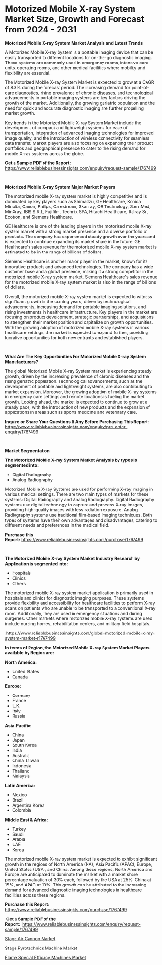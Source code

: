<p><h1>Motorized Mobile X-ray System Market Size, Growth and Forecast from 2024 - 2031</h1></p><p><strong>Motorized Mobile X-ray System Market Analysis and Latest Trends</strong></p>
<p><p>A Motorized Mobile X-ray System is a portable imaging device that can be easily transported to different locations for on-the-go diagnostic imaging. These systems are commonly used in emergency rooms, intensive care units, operating rooms, and other medical facilities where mobility and flexibility are essential.</p><p>The Motorized Mobile X-ray System Market is expected to grow at a CAGR of 8.8% during the forecast period. The increasing demand for point-of-care diagnostics, rising prevalence of chronic diseases, and technological advancements in portable imaging systems are key factors driving the growth of the market. Additionally, the growing geriatric population and the need for quick and accurate diagnostic imaging are further propelling market growth.</p><p>Key trends in the Motorized Mobile X-ray System Market include the development of compact and lightweight systems for ease of transportation, integration of advanced imaging technologies for improved image quality, and the introduction of wireless connectivity for seamless data transfer. Market players are also focusing on expanding their product portfolios and geographical presence to cater to the rising demand for mobile X-ray systems across the globe.</p></p>
<p><strong>Get a Sample PDF of the Report:&nbsp;</strong> <a href="https://www.reliablebusinessinsights.com/enquiry/request-sample/1767499">https://www.reliablebusinessinsights.com/enquiry/request-sample/1767499</a></p>
<p>&nbsp;</p>
<p><strong>Motorized Mobile X-ray System Major Market Players</strong></p>
<p><p>The motorized mobile X-ray system market is highly competitive and is dominated by key players such as Shimadzu, GE Healthcare, Konica Minolta, Canon, Philips, Carestream, Skanray, OR Technology, SternMed, MinXray, IBIS S.R.L, Fujifilm, Technix SPA, Hitachi Healthcare, Italray Srl, Ecotron, and Siemens Healthcare.</p><p>GE Healthcare is one of the leading players in the motorized mobile X-ray system market with a strong market presence and a diverse portfolio of products. The company has experienced steady growth over the years and is expected to continue expanding its market share in the future. GE Healthcare's sales revenue for the motorized mobile X-ray system market is estimated to be in the range of billions of dollars.</p><p>Siemens Healthcare is another major player in the market, known for its innovative products and advanced technologies. The company has a wide customer base and a global presence, making it a strong competitor in the motorized mobile X-ray system market. Siemens Healthcare's sales revenue for the motorized mobile X-ray system market is also in the range of billions of dollars.</p><p>Overall, the motorized mobile X-ray system market is expected to witness significant growth in the coming years, driven by technological advancements, increasing demand for portable imaging solutions, and rising investments in healthcare infrastructure. Key players in the market are focusing on product development, strategic partnerships, and acquisitions to strengthen their market position and capitalize on growth opportunities. With the growing adoption of motorized mobile X-ray systems in various healthcare settings, the market is expected to expand further, providing lucrative opportunities for both new entrants and established players.</p></p>
<p>&nbsp;</p>
<p><strong>What Are The Key Opportunities For Motorized Mobile X-ray System Manufacturers?</strong></p>
<p><p>The global Motorized Mobile X-ray System market is experiencing steady growth, driven by the increasing prevalence of chronic diseases and the rising geriatric population. Technological advancements, such as the development of portable and lightweight systems, are also contributing to market expansion. Moreover, the growing adoption of mobile X-ray systems in emergency care settings and remote locations is fueling the market growth. Looking ahead, the market is expected to continue to grow at a steady pace, with the introduction of new products and the expansion of applications in areas such as sports medicine and veterinary care.</p></p>
<p><strong>Inquire or Share Your Questions If Any Before Purchasing This Report:</strong> <a href="https://www.reliablebusinessinsights.com/enquiry/pre-order-enquiry/1767499">https://www.reliablebusinessinsights.com/enquiry/pre-order-enquiry/1767499</a></p>
<p>&nbsp;</p>
<p><strong>Market Segmentation</strong></p>
<p><strong>The Motorized Mobile X-ray System Market Analysis by types is segmented into:</strong></p>
<p><ul><li>Digital Radiography</li><li>Analog Radiography</li></ul></p>
<p><p>Motorized Mobile X-ray Systems are used for performing X-ray imaging in various medical settings. There are two main types of markets for these systems: Digital Radiography and Analog Radiography. Digital Radiography systems use digital technology to capture and process X-ray images, providing high-quality images with less radiation exposure. Analog Radiography systems use traditional film-based imaging techniques. Both types of systems have their own advantages and disadvantages, catering to different needs and preferences in the medical field.</p></p>
<p><strong>Purchase this Report:&nbsp;</strong><a href="https://www.reliablebusinessinsights.com/purchase/1767499">https://www.reliablebusinessinsights.com/purchase/1767499</a></p>
<p>&nbsp;</p>
<p><strong>The Motorized Mobile X-ray System Market Industry Research by Application is segmented into:</strong></p>
<p><ul><li>Hospitals</li><li>Clinics</li><li>Others</li></ul></p>
<p><p>The motorized mobile X-ray system market application is primarily used in hospitals and clinics for diagnostic imaging purposes. These systems provide flexibility and accessibility for healthcare facilities to perform X-ray scans on patients who are unable to be transported to a conventional X-ray room. Additionally, they are used in emergency situations and during surgeries. Other markets where motorized mobile X-ray systems are used include nursing homes, rehabilitation centers, and military field hospitals.</p></p>
<p><a href="https://www.reliablebusinessinsights.com/global-motorized-mobile-x-ray-system-market-r1767499">&nbsp;https://www.reliablebusinessinsights.com/global-motorized-mobile-x-ray-system-market-r1767499</a></p>
<p><strong>In terms of Region, the Motorized Mobile X-ray System Market Players available by Region are:</strong></p>
<p>
    <p> <strong> North America: </strong>
        <ul>
            <li>United States</li>
            <li>Canada</li>
        </ul>
        </p> 
    <p> <strong> Europe: </strong>
        <ul>
            <li>Germany</li>
            <li>France</li>
            <li>U.K.</li>
            <li>Italy</li>
            <li>Russia</li>
        </ul>
        </p> 
    <p> <strong> Asia-Pacific: </strong>
        <ul>
            <li>China</li>
            <li>Japan</li>
            <li>South Korea</li>
            <li>India</li>
            <li>Australia</li>
            <li>China Taiwan</li>
            <li>Indonesia</li>
            <li>Thailand</li>
            <li>Malaysia</li>
        </ul>
        </p> 
    <p> <strong> Latin America: </strong>
        <ul>
            <li>Mexico</li>
            <li>Brazil</li>
            <li>Argentina Korea</li>
            <li>Colombia</li>
        </ul>
        </p> 
    <p> <strong> Middle East & Africa: </strong>
        <ul>
            <li>Turkey</li>
            <li>Saudi</li>
            <li>Arabia</li>
            <li>UAE</li>
            <li>Korea</li>
        </ul>
    </p>
    </p>
<p><p>The motorized mobile X-ray system market is expected to exhibit significant growth in the regions of North America (NA), Asia Pacific (APAC), Europe, United States (USA), and China. Among these regions, North America and Europe are anticipated to dominate the market with a market share percentage valuation of 30% each, followed by the USA at 25%, China at 15%, and APAC at 10%. This growth can be attributed to the increasing demand for advanced diagnostic imaging technologies in healthcare facilities across these regions.</p></p>
<p><strong>Purchase this Report: </strong><a href="https://www.reliablebusinessinsights.com/purchase/1767499">https://www.reliablebusinessinsights.com/purchase/1767499</a></p>
<p>&nbsp;<strong>Get a Sample PDF of the Report:&nbsp;&nbsp;</strong><a href="https://www.reliablebusinessinsights.com/enquiry/request-sample/1767499">https://www.reliablebusinessinsights.com/enquiry/request-sample/1767499</a></p>
<p><strong></strong></p>
<p><p><a href="https://github.com/marthawweekle/Market-Research-Report-List-2/blob/main/stage-air-cannon-market.md">Stage Air Cannon Market</a></p><p><a href="https://github.com/arionmp/Market-Research-Report-List-4/blob/main/stage-pyrotechnics-machine-market.md">Stage Pyrotechnics Machine Market</a></p><p><a href="https://github.com/SheilaBruen2023/Market-Research-Report-List-2/blob/main/flame-special-efficacy-machines-market.md">Flame Special Efficacy Machines Market</a></p></p>